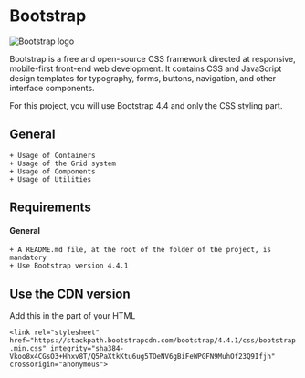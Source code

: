 # Bootstrap
![Bootstrap logo](81ad5d3e90751bb185d9.png)

Bootstrap is a free and open-source CSS framework directed at responsive, mobile-first front-end web development. It contains CSS and JavaScript design templates for typography, forms, buttons, navigation, and other interface components.

For this project, you will use Bootstrap 4.4 and only the CSS styling part.

## General
    + Usage of Containers
    + Usage of the Grid system
    + Usage of Components
    + Usage of Utilities


## Requirements
#### General
    + A README.md file, at the root of the folder of the project, is mandatory
    + Use Bootstrap version 4.4.1

## Use the CDN version
Add this <link> in the <head> part of your HTML

```<link rel="stylesheet" href="https://stackpath.bootstrapcdn.com/bootstrap/4.4.1/css/bootstrap.min.css" integrity="sha384-Vkoo8x4CGsO3+Hhxv8T/Q5PaXtkKtu6ug5TOeNV6gBiFeWPGFN9MuhOf23Q9Ifjh" crossorigin="anonymous">```